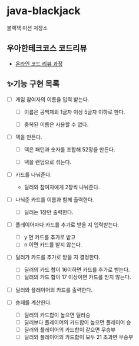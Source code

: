 # java-blackjack

블랙잭 미션 저장소

## 우아한테크코스 코드리뷰

- [온라인 코드 리뷰 과정](https://github.com/woowacourse/woowacourse-docs/blob/master/maincourse/README.md)


## ✨기능 구현 목록
- [ ] 게임 참여자의 이름을 입력 받는다.
  - [ ] 이름은 공백제외 1글자 이상 5글자 이하로 한다.
  - [ ] 중복된 이름은 사용할 수 없다.
  
  
- [ ] 덱을 만든다.
  - [ ] 덱은 패턴과 숫자를 조합해 52장을 만든다.
  - [ ] 덱을 랜덤으로 섞는다.

  
- [ ] 카드를 나눠준다.
  - 딜러와 참여자에게 2장씩 나눠준다.

  
- [ ] 나눠준 카드를 이름과 함께 출력한다.
  - [ ] 딜러는 1장만 출력한다.

  
- [ ] 플레이어마다 카드를 추가로 받을 지 입력받는다.
  - [ ] y 면 카드를 추가로 받고
  - [ ] n 이면 카드를 받지 않는다.

- [ ] 딜러가 카드를 추가로 받을 지 결정한다.
  - [ ] 딜러의 카드 합이 16이하면 카드를 추가로 받는다.
  - [ ] 딜러의 카드 합이 17 이상이면 카드를 받지 않는다.

- [ ] 딜러와 플레이어의 카드를 출력한다.

  
- [ ] 승패를 계산한다.
  - [ ] 딜러의 카드합이 높으면 딜러승
  - [ ] 딜러보다 플레이어의 카드합이 높으면 플레이어 승
  - [ ] 딜러와 플레이어의 카드합이 같으면 무승부
  - [ ] 딜러와 플레이어의 카드합이 모두 21 초과면 무승부
